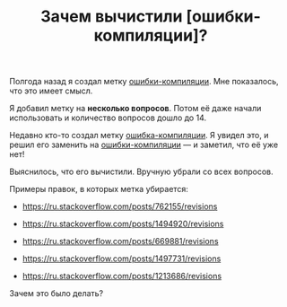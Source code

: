 ﻿---
title: "Зачем вычистили [ошибки-компиляции]?"
se.owner.user_id: 532877
se.owner.display_name: "Зонтик"
se.owner.link: "https://ru.meta.stackoverflow.com/users/532877/%d0%97%d0%be%d0%bd%d1%82%d0%b8%d0%ba"
se.link: "https://ru.meta.stackoverflow.com/questions/12994/%d0%97%d0%b0%d1%87%d0%b5%d0%bc-%d0%b2%d1%8b%d1%87%d0%b8%d1%81%d1%82%d0%b8%d0%bb%d0%b8-%d0%be%d1%88%d0%b8%d0%b1%d0%ba%d0%b8-%d0%ba%d0%be%d0%bc%d0%bf%d0%b8%d0%bb%d1%8f%d1%86%d0%b8%d0%b8"
se.question_id: 12994
se.post_type: question
---
<p>Полгода назад я создал метку <a href="https://ru.stackoverflow.com/questions/tagged/%d0%be%d1%88%d0%b8%d0%b1%d0%ba%d0%b8-%d0%ba%d0%be%d0%bc%d0%bf%d0%b8%d0%bb%d1%8f%d1%86%d0%b8%d0%b8" class="post-tag" title="показать вопросы с меткой [ошибки-компиляции]" aria-label="показать вопросы с меткой [ошибки-компиляции]" rel="tag" aria-labelledby="tag-ошибки-компиляции-tooltip-container">ошибки-компиляции</a>. Мне показалось, что это имеет смысл.</p>
<p>Я добавил метку на <strong>несколько вопросов</strong>. Потом её даже начали использовать и количество вопросов дошло до 14.</p>
<p>Недавно кто-то создал метку <a href="https://ru.stackoverflow.com/questions/tagged/%d0%be%d1%88%d0%b8%d0%b1%d0%ba%d0%b0-%d0%ba%d0%be%d0%bc%d0%bf%d0%b8%d0%bb%d1%8f%d1%86%d0%b8%d0%b8" class="post-tag" title="показать вопросы с меткой [ошибка-компиляции]" aria-label="показать вопросы с меткой [ошибка-компиляции]" rel="tag" aria-labelledby="tag-ошибка-компиляции-tooltip-container">ошибка-компиляции</a>. Я увидел это, и решил его заменить на <a href="https://ru.stackoverflow.com/questions/tagged/%d0%be%d1%88%d0%b8%d0%b1%d0%ba%d0%b8-%d0%ba%d0%be%d0%bc%d0%bf%d0%b8%d0%bb%d1%8f%d1%86%d0%b8%d0%b8" class="post-tag" title="показать вопросы с меткой [ошибки-компиляции]" aria-label="показать вопросы с меткой [ошибки-компиляции]" rel="tag" aria-labelledby="tag-ошибки-компиляции-tooltip-container">ошибки-компиляции</a> — и заметил, что её уже нет!</p>
<p>Выяснилось, что его вычистили. Вручную убрали со всех вопросов.</p>
<p>Примеры правок, в которых метка убирается:</p>
<ul>
<li><p><a href="https://ru.stackoverflow.com/posts/762155/revisions">https://ru.stackoverflow.com/posts/762155/revisions</a></p>
</li>
<li><p><a href="https://ru.stackoverflow.com/posts/1494920/revisions">https://ru.stackoverflow.com/posts/1494920/revisions</a></p>
</li>
<li><p><a href="https://ru.stackoverflow.com/posts/669881/revisions">https://ru.stackoverflow.com/posts/669881/revisions</a></p>
</li>
<li><p><a href="https://ru.stackoverflow.com/posts/1497731/revisions">https://ru.stackoverflow.com/posts/1497731/revisions</a></p>
</li>
<li><p><a href="https://ru.stackoverflow.com/posts/1213686/revisions">https://ru.stackoverflow.com/posts/1213686/revisions</a></p>
</li>
</ul>
<p>Зачем это было делать?</p>
